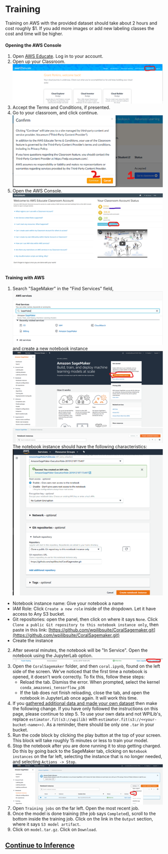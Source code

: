 # Training

Training on AWS with the provided dataset should take about 2 hours and cost roughly $1. If you add more images or add new labeling classes the cost and time will be higher.
#### Opening the AWS Console
1. Open [AWS Educate](https://aws.amazon.com/education/awseducate/). Log in to your account.
2. Open up your Classroom. ![classroom](classrooms.png)
3. Accept the Terms and Conditions, if presented.
4. Go to your classroom, and click continue. ![openclassroom](open-classroom.png)
5. Open the AWS Console. ![console](aws-console.png)

#### Training with AWS

1. Search "SageMaker" in the "Find Services" field, ![sage](search-sagemaker.png) and create a new notebook instance ![instance](create-instance.png) ![search](create-notebook.png) The notebook instance should have the following characteristics:
 ![newnotebook](new-notebook.png)
 - Notebook instance name: Give your notebook a name
 - IAM Role: Click `Create a new role` inside of the dropdown. Let it have access to Any S3 bucket.
 - Git repositories: open the panel, then click on where it says `None`. Click `Clone a public Git repository to this notebook instance only`, then paste in this link: [https://github.com/wpilibsuite/CoralSagemaker.git](https://github.com/wpilibsuite/CoralSagemaker.git)
 - Create the instance
2. After several minutes, the notebook will be "In Service". Open the notebook using the JupyterLab option. ![jupyterlab](open-jupyter.png)
3. Open the `CoralSagemaker` folder, and then `coral.ipynb`, found on the left side of the screen. We've noticed that the first time a notebook is opened, it doesn't work correctly. To fix this, follow these steps:
   - Reload the tab. Dismiss the error. When prompted, select the kernel `conda_amazonei_tensorflow_p36`
   - If the tab does not finish reloading, close the tab, and open the notebook in JupyterLab once again. It will work this time.
4. If you [gathered additional data and made your own dataset](gathering.md) then make the following change. If you have only followed the instructions on this page, please continue to step 5. To use your own data and not WPILib's, replace `estimator.fit(s3://wpilib)` with `estimator.fit(s3://<<your-bucket-name>>)`. As a reminder, there should be only one `.tar` in your bucket.
5. Run the code block by clicking the play button at the top of your screen. This block will take roughly 15 minutes or less to train your model.
6. Stop the notebook after you are done running it to stop getting charged. Do this by going back to the SageMaker tab, clicking on `Notebook instances` on the far left, selecting the instance that is no longer needed, and selecting `Actions -> Stop`. ![stop](stop-instance.png)
7. Open `Training jobs` on the far left. Open the most recent job.
8. Once the model is done training (the job says `Completed`), scroll to the bottom inside the training job. Click on the link in the `Output` section, where it says `S3 model artifact`.
9. Click on `model.tar.gz`. Click on `Download`.

## [Continue to Inference](inference.md)